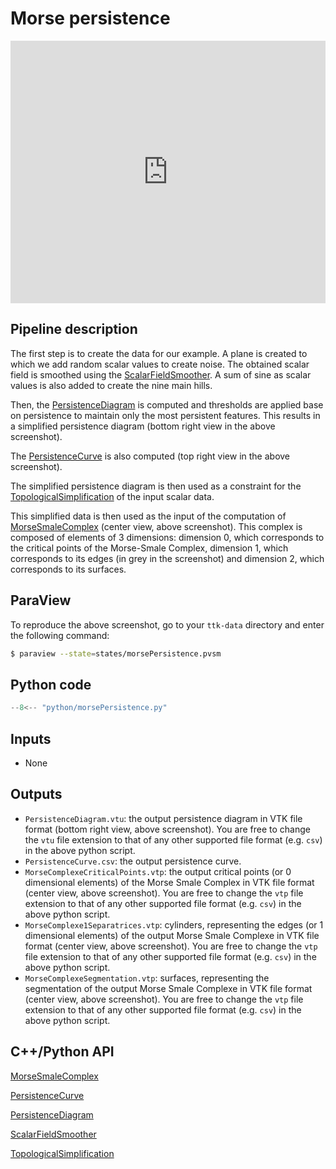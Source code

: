 # Morse persistence 
<iframe width="100%" height="420"
src="https://www.youtube.com/embed/xjKh6YTq5RA" frameborder="0"
allowfullscreen></iframe>

<!-- ![Morse Persistence example Image](https://topology-tool-kit.github.io/img/gallery/morsePersistence.jpg) -->

## Pipeline description

The first step is to create the data for our example. A plane is created to which we add random scalar values to create noise. The obtained scalar field is smoothed using the [ScalarFieldSmoother](https://topology-tool-kit.github.io/doc/html/classttkScalarFieldSmoother.html). A sum of sine as scalar values is also added to create the nine main hills.

Then, the [PersistenceDiagram](https://topology-tool-kit.github.io/doc/html/classttkPersistenceDiagram.html) is computed and thresholds are applied base on persistence to maintain only the most persistent features. This results in a simplified persistence diagram (bottom right view in the above screenshot).

The [PersistenceCurve](https://topology-tool-kit.github.io/doc/html/classttkPersistenceCurve.html) is also computed (top right view in the above screenshot).

The simplified persistence diagram is then used as a constraint for the [TopologicalSimplification](https://topology-tool-kit.github.io/doc/html/classttkTopologicalSimplification.html) of the input scalar data.

This simplified data is then used as the input of the computation of [MorseSmaleComplex](https://topology-tool-kit.github.io/doc/html/classttkMorseSmaleComplex.html) (center view, above screenshot). This complex is composed of elements of 3 dimensions: dimension 0, which corresponds to the critical points of the Morse-Smale Complex, dimension 1, which corresponds to its edges (in grey in the screenshot) and dimension 2, which corresponds to its surfaces.

## ParaView
To reproduce the above screenshot, go to your `ttk-data`  directory and enter the following command:
``` bash
$ paraview --state=states/morsePersistence.pvsm
```

## Python code

``` python  linenums="1"
--8<-- "python/morsePersistence.py"
```

## Inputs
- None

## Outputs
- `PersistenceDiagram.vtu`: the output persistence diagram in VTK file format (bottom right view, above screenshot). You are free to change the `vtu` file extension to that of any other supported file format (e.g. `csv`) in the above python script.
- `PersistenceCurve.csv`: the output persistence curve.
- `MorseComplexeCriticalPoints.vtp`: the output critical points (or 0 dimensional elements) of the Morse Smale Complex in VTK file format (center view, above screenshot). You are free to change the `vtp` file extension to that of any other supported file format (e.g. `csv`) in the above python script.
- `MorseComplexe1Separatrices.vtp`: cylinders, representing the edges (or 1 dimensional elements) of the output Morse Smale Complexe in VTK file format (center view, above screenshot). You are free to change the `vtp` file extension to that of any other supported file format (e.g. `csv`) in the above python script.
- `MorseComplexeSegmentation.vtp`: surfaces, representing the segmentation  of the output Morse Smale Complexe in VTK file format (center view, above screenshot). You are free to change the `vtp` file extension to that of any other supported file format (e.g. `csv`) in the above python script.

## C++/Python API

[MorseSmaleComplex](https://topology-tool-kit.github.io/doc/html/classttkMorseSmaleComplex.html)


[PersistenceCurve](https://topology-tool-kit.github.io/doc/html/classttkPersistenceCurve.html)

[PersistenceDiagram](https://topology-tool-kit.github.io/doc/html/classttkPersistenceDiagram.html)

[ScalarFieldSmoother](https://topology-tool-kit.github.io/doc/html/classttkScalarFieldSmoother.html)

[TopologicalSimplification](https://topology-tool-kit.github.io/doc/html/classttkTopologicalSimplification.html)
